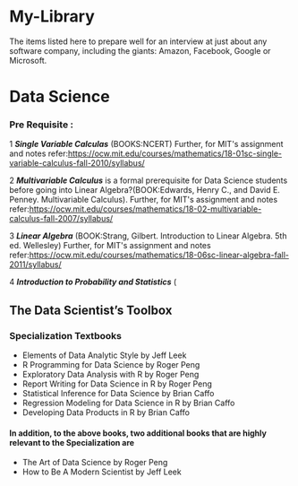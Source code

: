 # My-Library
The items listed here to prepare well for an interview at just about any software company, including the giants: Amazon, Facebook, Google or Microsoft.

# Data Science
### Pre Requisite :
1 ***Single Variable Calculas*** (BOOKS:NCERT)
Further, for MIT's assignment and notes refer:https://ocw.mit.edu/courses/mathematics/18-01sc-single-variable-calculus-fall-2010/syllabus/

2  ***Multivariable Calculus*** is a formal prerequisite for Data Science students before going into  Linear Algebra?(BOOK:Edwards, Henry C., and David E. Penney. Multivariable Calculus).
Further, for MIT's assignment and notes refer:https://ocw.mit.edu/courses/mathematics/18-02-multivariable-calculus-fall-2007/syllabus/

3 ***Linear Algebra*** (BOOK:Strang, Gilbert. Introduction to Linear Algebra. 5th ed. Wellesley)
Further, for MIT's assignment and notes refer:https://ocw.mit.edu/courses/mathematics/18-06sc-linear-algebra-fall-2011/syllabus/

4 ***Introduction to Probability and Statistics*** (

## The Data Scientist’s Toolbox
### Specialization Textbooks

* Elements of Data Analytic Style by Jeff Leek
* R Programming for Data Science by Roger Peng
* Exploratory Data Analysis with R by Roger Peng
* Report Writing for Data Science in R by Roger Peng
* Statistical Inference for Data Science by Brian Caffo
* Regression Modeling for Data Science in R by Brian Caffo
* Developing Data Products in R by Brian Caffo

#### In addition, to the above books, two additional books that are highly relevant to the Specialization are

* The Art of Data Science by Roger Peng
* How to Be A Modern Scientist by Jeff Leek
